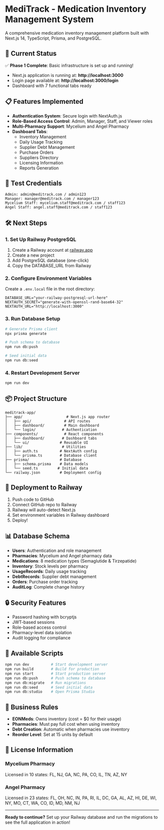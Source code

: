 # MediTrack - Medication Inventory Management System

A comprehensive medication inventory management platform built with Next.js 14, TypeScript, Prisma, and PostgreSQL.

## 🚀 Current Status

✅ **Phase 1 Complete**: Basic infrastructure is set up and running!

- Next.js application is running at: **http://localhost:3000**
- Login page available at: **http://localhost:3000/login**
- Dashboard with 7 functional tabs ready

## 📋 Features Implemented

- **Authentication System**: Secure login with NextAuth.js
- **Role-Based Access Control**: Admin, Manager, Staff, and Viewer roles
- **Multi-Pharmacy Support**: Mycelium and Angel Pharmacy
- **Dashboard Tabs**:
  - Inventory Management
  - Daily Usage Tracking
  - Supplier Debt Management
  - Purchase Orders
  - Suppliers Directory
  - Licensing Information
  - Reports Generation

## 🔑 Test Credentials

```
Admin: admin@meditrack.com / admin123
Manager: manager@meditrack.com / manager123
Mycelium Staff: mycelium.staff@meditrack.com / staff123
Angel Staff: angel.staff@meditrack.com / staff123
```

## 🛠️ Next Steps

### 1. Set Up Railway PostgreSQL

1. Create a Railway account at [railway.app](https://railway.app)
2. Create a new project
3. Add PostgreSQL database (one-click)
4. Copy the DATABASE_URL from Railway

### 2. Configure Environment Variables

Create a `.env.local` file in the root directory:

```env
DATABASE_URL="your-railway-postgresql-url-here"
NEXTAUTH_SECRET="generate-with-openssl-rand-base64-32"
NEXTAUTH_URL="http://localhost:3000"
```

### 3. Run Database Setup

```bash
# Generate Prisma client
npx prisma generate

# Push schema to database
npm run db:push

# Seed initial data
npm run db:seed
```

### 4. Restart Development Server

```bash
npm run dev
```

## 📦 Project Structure

```
meditrack-app/
├── app/                    # Next.js app router
│   ├── api/               # API routes
│   ├── dashboard/         # Main dashboard
│   └── login/            # Authentication
├── components/            # React components
│   ├── dashboard/        # Dashboard tabs
│   └── ui/              # Reusable UI
├── lib/                  # Utilities
│   ├── auth.ts          # NextAuth config
│   └── prisma.ts        # Database client
├── prisma/              # Database
│   ├── schema.prisma    # Data models
│   └── seed.ts         # Initial data
└── railway.json         # Deployment config
```

## 🚀 Deployment to Railway

1. Push code to GitHub
2. Connect GitHub repo to Railway
3. Railway will auto-detect Next.js
4. Set environment variables in Railway dashboard
5. Deploy!

## 📊 Database Schema

- **Users**: Authentication and role management
- **Pharmacies**: Mycelium and Angel pharmacy data
- **Medications**: 8 medication types (Semaglutide & Tirzepatide)
- **Inventory**: Stock levels per pharmacy
- **UsageRecords**: Daily usage tracking
- **DebtRecords**: Supplier debt management
- **Orders**: Purchase order tracking
- **AuditLog**: Complete change history

## 🔒 Security Features

- Password hashing with bcryptjs
- JWT-based sessions
- Role-based access control
- Pharmacy-level data isolation
- Audit logging for compliance

## 📝 Available Scripts

```bash
npm run dev          # Start development server
npm run build        # Build for production
npm run start        # Start production server
npm run db:push      # Push schema to database
npm run db:migrate   # Run migrations
npm run db:seed      # Seed initial data
npm run db:studio    # Open Prisma Studio
```

## 🎯 Business Rules

- **EONMeds**: Owns inventory (cost = $0 for their usage)
- **Pharmacies**: Must pay full cost when using inventory
- **Debt Creation**: Automatic when pharmacies use inventory
- **Reorder Level**: Set at 15 units by default

## 📄 License Information

### Mycelium Pharmacy
Licensed in 10 states: FL, NJ, GA, NC, PA, CO, IL, TN, AZ, NY

### Angel Pharmacy
Licensed in 23 states: FL, OH, NC, IN, PA, RI, IL, DC, GA, AL, AZ, HI, DE, WI, NY, MO, CT, WA, CO, ID, MD, NM, NJ

---

**Ready to continue?** Set up your Railway database and run the migrations to see the full application in action!